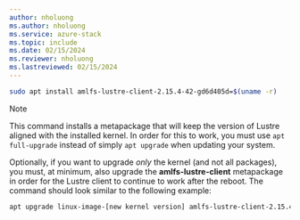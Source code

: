 ```yaml
---
author: nholuong
ms.author: nholuong
ms.service: azure-stack
ms.topic: include
ms.date: 02/15/2024
ms.reviewer: nholuong
ms.lastreviewed: 02/15/2024
---
```


```bash
sudo apt install amlfs-lustre-client-2.15.4-42-gd6d405d=$(uname -r)
```

> [!NOTE]
> This command installs a metapackage that will keep the version of Lustre aligned with the installed kernel. In order for this to work, you must use `apt full-upgrade` instead of simply `apt upgrade` when updating your system.

Optionally, if you want to upgrade *only* the kernel (and not all packages), you must, at minimum, also upgrade the **amlfs-lustre-client** metapackage in order for the Lustre client to continue to work after the reboot. The command should look similar to the following example:

```bash
apt upgrade linux-image-[new kernel version] amlfs-lustre-client-2.15.4-42-gd6d405d
```
